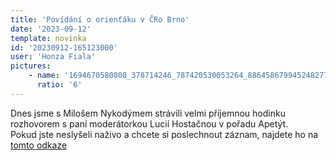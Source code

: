 ```yaml
---
title: 'Povídání o orienťáku v ČRo Brno'
date: '2023-09-12'
template: novinka
id: '20230912-165123000'
user: 'Honza Fiala'
pictures:
    - name: '1694670580808_378714246_787420530053264_886458679945248277_n.jpg'
      ratio: '6'
---
```

Dnes jsme s Milošem Nykodýmem strávili velmi příjemnou hodinku rozhovorem s paní moderátorkou Lucií Hostačnou v pořadu Apetýt.  
Pokud jste neslyšeli naživo a chcete si poslechnout záznam, najdete ho na [tomto odkaze](https://www.mujrozhlas.cz/apetyt/klub-sk-brno-zabovresky-patri-dlouhodobe-mezi-nejvetsi-nejuspesnejsi-oddily-orientacniho?fbclid=IwAR3OSM8Eau96ktJqx1WdGwo5aeh1J8tTlgJKdINbKAjWqHUX6UtpcrmXI0U)
